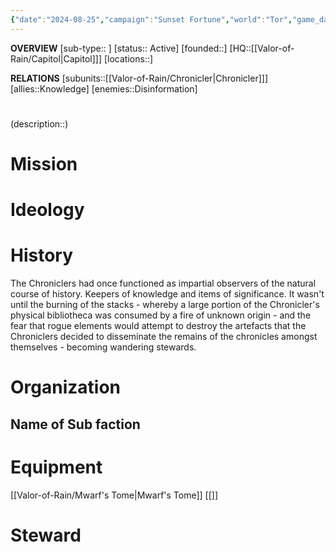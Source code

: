 ```yaml
---
{"date":"2024-08-25","campaign":"Sunset Fortune","world":"Tor","game_date":null,"type":"faction","first mentioned":null,"met":null,"rel":null,"tags":["sf","faction"],"icon":"FasUsers","dg-publish":true,"permalink":"/valor-of-rain/order-of-the-apostle/","dgPassFrontmatter":true,"created":"2024-08-25T22:38:23.708+09:30","updated":"2024-08-30T14:29:33.126+09:30"}
---
```


**OVERVIEW**
[sub-type:: ]
[status:: Active]
[founded::]
[HQ::[[Valor-of-Rain/Capitol\|Capitol]]]
[locations::]

**RELATIONS**
[subunits::[[Valor-of-Rain/Chronicler\|Chronicler]]]
[allies::Knowledge]
[enemies::Disinformation]

# 
(description::)



# Mission


# Ideology


# History
The Chroniclers had once functioned as impartial observers of the natural course of history.  Keepers of knowledge and items of significance.  It wasn't until the burning of the stacks - whereby a large portion of the Chronicler's physical bibliotheca was consumed by a fire of unknown origin - and the fear that rogue elements would attempt to destroy the artefacts that the Chroniclers decided to disseminate the remains of the chronicles amongst themselves - becoming wandering stewards.




# Organization



## Name of Sub faction 



# Equipment
[[Valor-of-Rain/Mwarf's Tome\|Mwarf's Tome]]
[[]]
# Steward